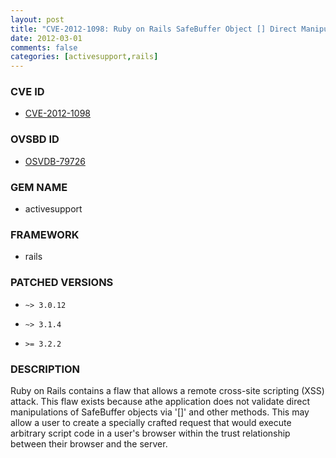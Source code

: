 ```yaml
---
layout: post
title: "CVE-2012-1098: Ruby on Rails SafeBuffer Object [] Direct Manipulation XSS"
date: 2012-03-01
comments: false
categories: [activesupport,rails]
---
```



### CVE ID

* [CVE-2012-1098](http://osvdb.org/79726)



### OVSBD ID

* [OSVDB-79726](http://osvdb.org/79726)


### GEM NAME

* activesupport

### FRAMEWORK

* rails


### PATCHED VERSIONS


* `~> 3.0.12`

* `~> 3.1.4`

* `>= 3.2.2`


### DESCRIPTION

Ruby on Rails contains a flaw that allows a remote cross-site scripting (XSS)
attack. This flaw exists because athe application does not validate direct
manipulations of SafeBuffer objects via '[]' and other methods. This may
allow a user to create a specially crafted request that would execute
arbitrary script code in a user's browser within the trust relationship
between their browser and the server.

